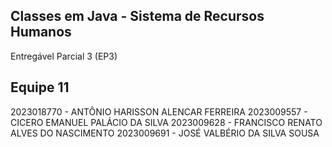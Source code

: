 ## Classes em Java - Sistema de Recursos Humanos

Entregável Parcial 3 (EP3)

## Equipe 11


2023018770 - ANTÔNIO HARISSON ALENCAR FERREIRA
2023009557 - CICERO EMANUEL PALÁCIO DA SILVA
2023009628 - FRANCISCO RENATO ALVES DO NASCIMENTO
2023009691 - JOSÉ VALBÉRIO DA SILVA SOUSA
